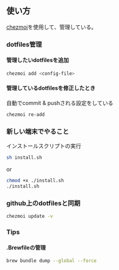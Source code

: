 ## 使い方
[chezmoi](https://github.com/twpayne/chezmoi)を使用して、管理している。

### dotfiles管理

#### 管理したいdotfilesを追加
```bash
chezmoi add <config-file>
```

#### 管理しているdotfilesを修正したとき
自動でcommit & pushされる設定をしている
```bash
chezmoi re-add
```

### 新しい端末でやること
インストールスクリプトの実行

```bash
sh install.sh
```
or
```bash
chmod +x ./install.sh
./install.sh
```

### github上のdotfilesと同期
```bash
chezmoi update -v
```

### Tips
#### .Brewfileの管理
```bash
brew bundle dump --global --force 
```
